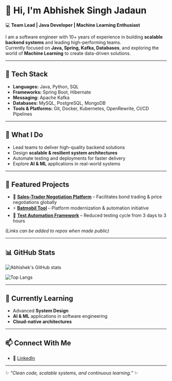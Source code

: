# 👋 Hi, I'm Abhishek Singh Jadaun  

💻 **Team Lead | Java Developer | Machine Learning Enthusiast**  

I am a software engineer with 10+ years of experience in building **scalable backend systems** and leading high-performing teams.  
Currently focused on **Java, Spring, Kafka, Databases**, and exploring the world of **Machine Learning** to create data-driven solutions.  

---

## 🔧 Tech Stack  
- **Languages:** Java, Python, SQL  
- **Frameworks:** Spring Boot, Hibernate  
- **Messaging:** Apache Kafka  
- **Databases:** MySQL, PostgreSQL, MongoDB  
- **Tools & Platforms:** Git, Docker, Kubernetes, OpenRewrite, CI/CD Pipelines  

---

## 🚀 What I Do  
- Lead teams to deliver high-quality backend solutions  
- Design **scalable & resilient system architectures**  
- Automate testing and deployments for faster delivery  
- Explore **AI & ML** applications in real-world systems  

---

## 📂 Featured Projects  
- 🔗 **[Sales-Trader Negotiation Platform](#)** – Facilitates bond trading & price negotiations globally  
- ⚡ **[Batmobil Tool](#)** – Platform modernization & automation initiative  
- 🤖 **[Test Automation Framework](#)** – Reduced testing cycle from 3 days to 3 hours  

*(Links can be added to repos when made public)*  

---

## 📊 GitHub Stats  
![Abhishek's GitHub stats](https://github-readme-stats.vercel.app/api?username=abhishek-singh-jadaun&show_icons=true&theme=tokyonight)  

![Top Langs](https://github-readme-stats.vercel.app/api/top-langs/?username=abhishek-singh-jadaun&layout=compact&theme=tokyonight)  

---

## 🌱 Currently Learning  
- Advanced **System Design**  
- **AI & ML** applications in software engineering  
- **Cloud-native architectures**  

---

## 📫 Connect With Me  
- 💼 [LinkedIn](https://www.linkedin.com/in/abhishek-singh-jadaun/)  

---
✨ _“Clean code, scalable systems, and continuous learning.”_ ✨
